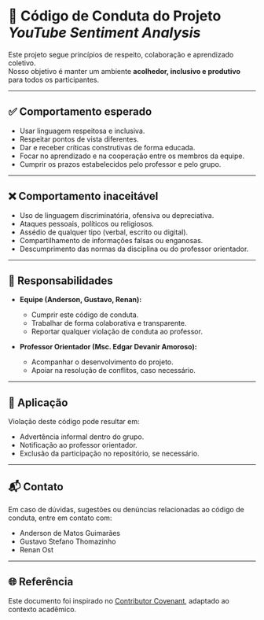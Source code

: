 # 📜 Código de Conduta do Projeto *YouTube Sentiment Analysis*

Este projeto segue princípios de respeito, colaboração e aprendizado coletivo.  
Nosso objetivo é manter um ambiente **acolhedor, inclusivo e produtivo** para todos os participantes.

---

## ✅ Comportamento esperado

- Usar linguagem respeitosa e inclusiva.  
- Respeitar pontos de vista diferentes.  
- Dar e receber críticas construtivas de forma educada.  
- Focar no aprendizado e na cooperação entre os membros da equipe.  
- Cumprir os prazos estabelecidos pelo professor e pelo grupo.  

---

## ❌ Comportamento inaceitável

- Uso de linguagem discriminatória, ofensiva ou depreciativa.  
- Ataques pessoais, políticos ou religiosos.  
- Assédio de qualquer tipo (verbal, escrito ou digital).  
- Compartilhamento de informações falsas ou enganosas.  
- Descumprimento das normas da disciplina ou do professor orientador.  

---

## 👥 Responsabilidades

- **Equipe (Anderson, Gustavo, Renan):**  
  - Cumprir este código de conduta.  
  - Trabalhar de forma colaborativa e transparente.  
  - Reportar qualquer violação de conduta ao professor.  

- **Professor Orientador (Msc. Edgar Devanir Amoroso):**  
  - Acompanhar o desenvolvimento do projeto.  
  - Apoiar na resolução de conflitos, caso necessário.  

---

## 🚩 Aplicação

Violação deste código pode resultar em:  
- Advertência informal dentro do grupo.  
- Notificação ao professor orientador.  
- Exclusão da participação no repositório, se necessário.  

---

## 📬 Contato

Em caso de dúvidas, sugestões ou denúncias relacionadas ao código de conduta, entre em contato com:  

- Anderson de Matos Guimarães  
- Gustavo Stefano Thomazinho  
- Renan Ost  

---

## 🌐 Referência

Este documento foi inspirado no [Contributor Covenant](https://www.contributor-covenant.org), adaptado ao contexto acadêmico.
